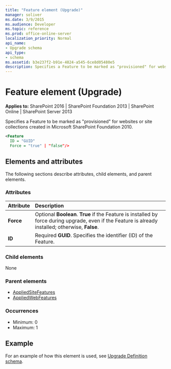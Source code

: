 ```yaml
---
title: "Feature element (Upgrade)"
manager: soliver
ms.date: 3/9/2015
ms.audience: Developer
ms.topic: reference
ms.prod: office-online-server
localization_priority: Normal
api_name:
- Upgrade schema
api_type:
- schema
ms.assetid: b3e237f2-b91e-4824-a545-6ce8d05480e5
description: Specifies a Feature to be marked as "provisioned" for websites or site collections created in Microsoft SharePoint Foundation 2010.
---
```


# Feature element (Upgrade)

**Applies to:** SharePoint 2016 | SharePoint Foundation 2013 | SharePoint Online | SharePoint Server 2013
  
Specifies a Feature to be marked as "provisioned" for websites or site collections created in Microsoft SharePoint Foundation 2010.
  
```XML
<Feature
  ID = "GUID"
  Force = "true" | "false"/>
```

## Elements and attributes

The following sections describe attributes, child elements, and parent elements.

### Attributes

|**Attribute**|**Description**|
|:-----|:-----|
|**Force** <br/> |Optional **Boolean**. **True** if the Feature is installed by force during upgrade, even if the Feature is already installed; otherwise, **False**.  <br/> |
|**ID** <br/> |Required **GUID**. Specifies the identifier (ID) of the Feature.  <br/> |
   
### Child elements

None
   
### Parent elements

- [AppliedSiteFeatures](appliedsitefeatures-element-upgrade.md)
- [AppliedWebFeatures](appliedwebfeatures-element-upgrade.md)
   
### Occurrences

- Minimum: 0
- Maximum: 1  
   
## Example

For an example of how this element is used, see [Upgrade Definition schema](upgrade-definition-schema.md).
  

